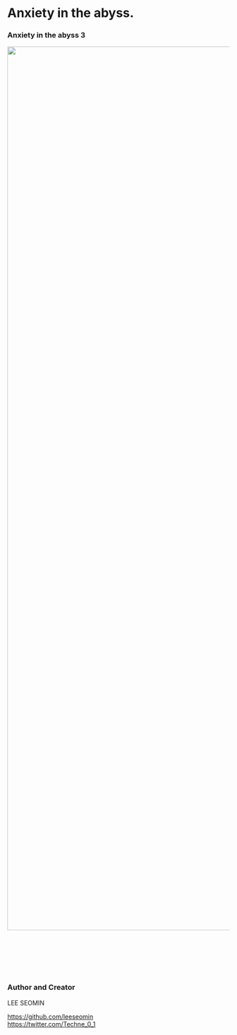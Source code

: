 # Anxiety in the abyss.


### Anxiety in the abyss 3

 <img src="https://github.com/leeseomin/Anxiety/blob/main/art/abyss3h.png" width="2000">
 
   <br/>   <br/> 








  <br/>   <br/> 

 ### Author and Creator
 
 LEE SEOMIN
 
 https://github.com/leeseomin 
  <br/> 
 https://twitter.com/Techne_0_1
 

